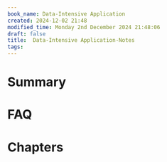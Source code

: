 ```yaml
---
book_name: Data-Intensive Application
created: 2024-12-02 21:48
modified_time: Monday 2nd December 2024 21:48:06
draft: false
title:  Data-Intensive Application-Notes
tags:  
---
```

# Summary

# FAQ

# Chapters
